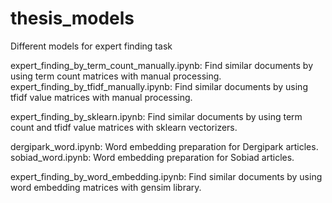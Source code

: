 # thesis_models
Different models for expert finding task

expert_finding_by_term_count_manually.ipynb: Find similar documents by using term count matrices with manual processing. expert_finding_by_tfidf_manually.ipynb: Find similar documents by using tfidf value matrices with manual processing.

expert_finding_by_sklearn.ipynb: Find similar documents by using term count and tfidf value matrices with sklearn vectorizers.

dergipark_word.ipynb: Word embedding preparation for Dergipark articles. sobiad_word.ipynb: Word embedding preparation for Sobiad articles.

expert_finding_by_word_embedding.ipynb: Find similar documents by using word embedding matrices with gensim library.
